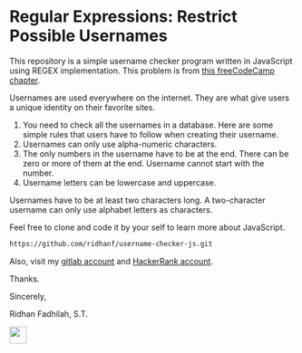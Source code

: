 # Regular Expressions: Restrict Possible Usernames

This repository is a simple username checker program written in JavaScript using REGEX implementation. This problem is from [this freeCodeCamp chapter](https://www.freecodecamp.org/learn/javascript-algorithms-and-data-structures/regular-expressions/restrict-possible-usernames).

Usernames are used everywhere on the internet. They are what give users a unique identity on their favorite sites.

1. You need to check all the usernames in a database. Here are some simple rules that users have to follow when creating their username.
2. Usernames can only use alpha-numeric characters.
3. The only numbers in the username have to be at the end. There can be zero or more of them at the end. Username cannot start with the number.
4. Username letters can be lowercase and uppercase.

Usernames have to be at least two characters long. A two-character username can only use alphabet letters as characters.

Feel free to clone and code it by your self to learn more about JavaScript.

```sh
https://github.com/ridhanf/username-checker-js.git
```

Also, visit my [gitlab account](https://www.gitlab.com/ridhanf) and [HackerRank account](https://www.hackerrank.com/ridhanf).

Thanks.


Sincerely,

Ridhan Fadhilah, S.T.

<a href="https://linkedin.com/in/ridhanf" target="_blank"><img src="https://image.flaticon.com/icons/png/512/174/174857.png" height="30"></a> &nbsp; 